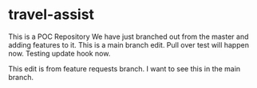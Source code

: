 # travel-assist
This is a POC Repository
We have just branched out from the master and adding features to it.
This is a main branch edit. Pull over test will happen now. Testing update hook now.

This edit is from feature requests branch. I want to see this in the main branch.